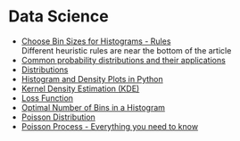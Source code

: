 # Data Science
- [Choose Bin Sizes for Histograms - Rules](https://www.statisticshowto.datasciencecentral.com/choose-bin-sizes-statistics/)<br />
    Different heuristic rules are near the bottom of the article
- [Common probability distributions and their applications](https://en.wikipedia.org/wiki/Probability_distribution#Common_probability_distributions_and_their_applications)
- [Distributions](./distributions)
- [Histogram and Density Plots in Python](https://towardsdatascience.com/histograms-and-density-plots-in-python-f6bda88f5ac0)
- [Kernel Density Estimation (KDE)](https://en.wikipedia.org/wiki/Kernel_density_estimation)
- [Loss Function](https://en.wikipedia.org/wiki/Loss_function#Expected_loss)
- [Optimal Number of Bins in a Histogram](https://stats.stackexchange.com/questions/798/calculating-optimal-number-of-bins-in-a-histogram)
- [Poisson Distribution](https://en.wikipedia.org/wiki/Poisson_distribution)
- [Poisson Process - Everything you need to know](https://towardsdatascience.com/the-poisson-process-everything-you-need-to-know-322aa0ab9e9a)